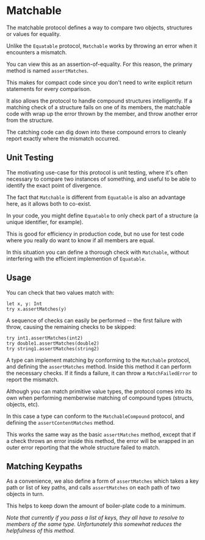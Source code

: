 # Matchable

The matchable protocol defines a way to compare two objects, structures or values for equality.

Unlike the `Equatable` protocol, `Matchable` works by throwing an error when it encounters a mismatch.

You can view this as an assertion-of-equality. For this reason, the primary method is named `assertMatches`.

This makes for compact code since you don't need to write explicit return statements for every comparison.  

It also allows the protocol to handle compound structures intelligently. If a matching check of a structure fails on one of its members, the matchable code with wrap up the error thrown by the member, and throw another error from the structure.

The catching code can dig down into these compound errors to cleanly report exactly where the mismatch occurred.

## Unit Testing

The motivating use-case for this protocol is unit testing, where it's often necessary to compare two instances of something, and useful to be able to identify the exact point of divergence.

The fact that `Matchable` is different from `Equatable` is also an advantage here, as it allows both to co-exist. 

In your code, you might define `Equatable` to only check part of a structure (a unique identifier, for example).

This is good for efficiency in production code, but no use for test code where you really do want to know if all members are equal.

In this situation you can define a thorough check with `Matchable`, without interfering with the efficient implemention of `Equatable`.

## Usage

You can check that two values match with:

```
let x, y: Int
try x.assertMatches(y)
```

A sequence of checks can easily be performed -- the first failure with throw, causing the remaining checks to be skipped:

```
try int1.assertMatches(int2)
try double1.assertMatches(double2)
try string1.assertMatches(string2)
```

A type can implement matching by conforming to the `Matchable` protocol, and defining the `assertMatches` method. Inside this method it can perform the necessary checks. If it finds a failure, it can throw a `MatchFailedError` to report the mismatch.

Although you can match primitive value types, the protocol comes into its own when performing memberwise matching of compound types (structs, objects, etc).

In this case a type can conform to the `MatchableCompound` protocol, and defining the `assertContentMatches` method.

This works the same way as the basic `assertMatches` method, except that if a check throws an error inside this method, the error will be wrapped in an outer error reporting that the whole structure failed to match.

## Matching Keypaths

As a convenience, we also define a form of `assertMatches` which takes a key path or list of key paths, and calls `assertMatches` on each path of two objects in turn.

This helps to keep down the amount of boiler-plate code to a minimum.

_Note that currently if you pass a list of keys, they all have to resolve to members of the same type. Unfortunately this somewhat reduces the helpfulness of this method._

